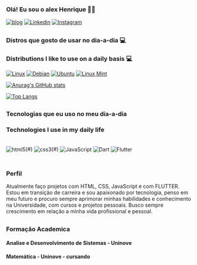 
### Olá! Eu sou o alex Henrique 🤙🏾

[![blog](https://img.shields.io/website?label=allexxweb.com&style=for-the-badge&url=https://allexxweb.com/)](#)
[![Linkedin](https://img.shields.io/badge/LinkedIn-0077B5?style=for-the-badge&logo=linkedin&logoColor=white
)](https://www.linkedin.com/in/alex00henrique/)
[![Instagram](https://img.shields.io/badge/Instagram-E4405F?style=for-the-badge&logo=instagram&logoColor=white)](https://www.instagram.com/allexx.dev)
##

### Distros que gosto de usar no dia-a-dia 💻
### Distributions I like to use on a daily basis 💻
[![Linux](https://img.shields.io/badge/Linux-FCC624?style=for-the-badge&logo=linux&logoColor=black)](https://pt.wikipedia.org/wiki/Linux)
[![Debian](https://img.shields.io/badge/Debian-A81D33?style=for-the-badge&logo=debian&logoColor=white)](https://www.debian.org/index.pt.html)
[![Ubuntu](https://img.shields.io/badge/Ubuntu-E95420?style=for-the-badge&logo=ubuntu&logoColor=white)](https://ubuntu.com/)
[![Linux Mint](https://img.shields.io/badge/Linux_Mint-87CF3E?style=for-the-badge&logo=linux-mint&logoColor=white)](https://linuxmint.com/)

[![Anurag's GitHub stats](https://github-readme-stats.vercel.app/api?username=AllexHenrique)](https://github.com/anuraghazra/github-readme-stats)

[![Top Langs](https://github-readme-stats.vercel.app/api/top-langs/?username=AllexHenrique)](https://github.com/anuraghazra/github-readme-stats)
##
### Tecnologias que eu uso no meu dia-a-dia
### Technologies I use in my daily life
<div style="display: inline_block"><br>
    <img align="center"alt="html5" src="https://img.shields.io/badge/HTML5-E34F26?style=for-the-badge&logo=html5&logoColor=white" />(#)
    <img align="center"alt="css3" src="https://img.shields.io/badge/CSS3-1572B6?style=for-the-badge&logo=css3&logoColor=white" />(#)
<img align="center"alt="JavaScript" src="https://img.shields.io/badge/JavaScript-F7DF1E?style=for-the-badge&logo=javascript&logoColor=black" />
    <img align="center"alt="Dart" src="https://img.shields.io/badge/Dart-0175C2?style=for-the-badge&logo=dart&logoColor=white" />
<img align="center"alt="Flutter" src="https://img.shields.io/badge/Flutter-02569B?style=for-the-badge&logo=flutter&logoColor=white" />
</div><br>

## 

### Perfil
Atualmente faço projetos com HTML, CSS, JavaScript e
com FLUTTER. Estou em transição de carreira e sou
apaixonado por tecnologia, penso em meu futuro e procuro sempre aprimorar minhas habilidades e conhecimento na Universidade,
com cursos e projetos pessoais.
Busco sempre crescimento em relação a minha vida
profissional e pessoal.

##

### Formação Academica
#### Analise e Desenvolvimento de Sistemas - Uninove
#### Matemática - Uninove - cursando



